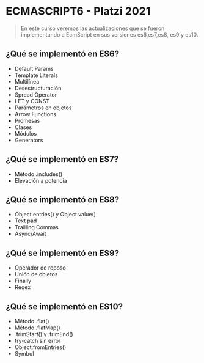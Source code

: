 # ECMASCRIPT6 - Platzi 2021
> En este curso veremos las actualizaciones que se fueron implementando a EcmScript en
> sus versiones es6,es7,es8, es9 y es10.

## ¿Qué se implementó en ES6?
* Default Params
* Template Literals
* Multilínea
* Desestructuración
* Spread Operator
* LET y CONST
* Parámetros en objetos
* Arrow Functions
* Promesas
* Clases
* Módulos
* Generators

## ¿Qué se implementó en ES7?
* Método .includes()
* Elevación a potencia

## ¿Qué se implementó en ES8?
* Object.entries() y Object.value()
* Text pad
* Trailling Commas
* Async/Await

## ¿Qué se implementó en ES9?
* Operador de reposo
* Unión de objetos
* Finally
* Regex

## ¿Qué se implementó en ES10?
* Método .flat()
* Método .flatMap()
* .trimStart() y .trimEnd()
* try-catch sin error
* Object.fromEntries()
* Symbol
